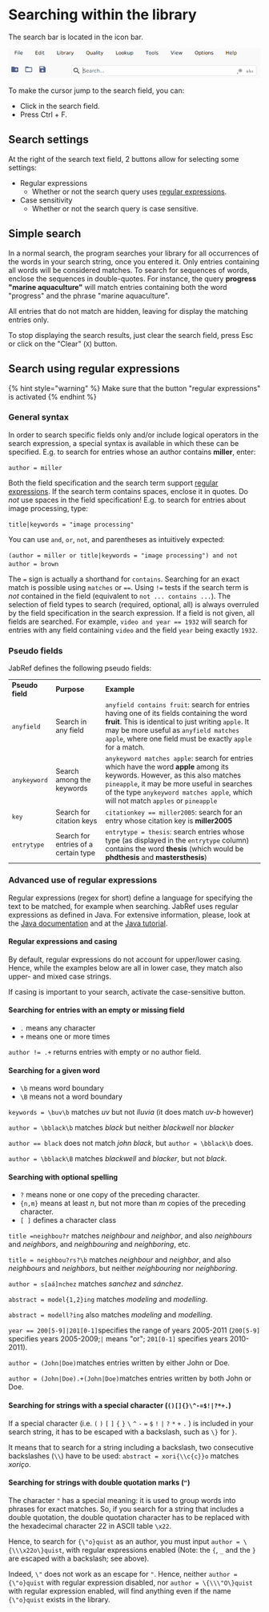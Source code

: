 # Searching within the library

The search bar is located in the icon bar.

![Screenshot of the search bar](../.gitbook/assets/search-bar-v5.2%20%282%29%20%281%29%20%281%29%20%282%29%20%282%29%20%282%29%20%282%29%20%282%29%20%282%29%20%282%29%20%281%29.png)

To make the cursor jump to the search field, you can:

* Click in the search field.
* Press Ctrl + F.

## Search settings

At the right of the search text field, 2 buttons allow for selecting some settings:

* Regular expressions
  * Whether or not the search query uses [regular expressions](search.md#regular-expressions).
* Case sensitivity
  * Whether or not the search query is case sensitive.

## Simple search

In a normal search, the program searches your library for all occurrences of the words in your search string, once you entered it. Only entries containing all words will be considered matches. To search for sequences of words, enclose the sequences in double-quotes. For instance, the query **progress "marine aquaculture"** will match entries containing both the word "progress" and the phrase "marine aquaculture".

All entries that do not match are hidden, leaving for display the matching entries only.

To stop displaying the search results, just clear the search field, press Esc or click on the "Clear" \(`X`\) button.

## Search using regular expressions <a id="advanced"></a>

{% hint style="warning" %}
Make sure that the button "regular expressions" is activated
{% endhint %}

### General syntax

In order to search specific fields only and/or include logical operators in the search expression, a special syntax is available in which these can be specified. E.g. to search for entries whose an author contains **miller**, enter:

`author = miller`

Both the field specification and the search term support [regular expressions](search.md#regular-expressions). If the search term contains spaces, enclose it in quotes. Do _not_ use spaces in the field specification! E.g. to search for entries about image processing, type:

`title|keywords = "image processing"`

You can use `and`, `or`, `not`, and parentheses as intuitively expected:

`(author = miller or title|keywords = "image processing") and not author = brown`

The `=` sign is actually a shorthand for `contains`. Searching for an exact match is possible using `matches` or `==`. Using `!=` tests if the search term is _not_ contained in the field \(equivalent to `not ... contains ...`\). The selection of field types to search \(required, optional, all\) is always overruled by the field specification in the search expression. If a field is not given, all fields are searched. For example, `video and year == 1932` will search for entries with any field containing `video` and the field `year` being exactly `1932`.

### Pseudo fields

JabRef defines the following pseudo fields:

|  |  |  |
| :--- | :--- | :--- |
| **Pseudo field** | **Purpose** | **Example** |
| `anyfield` | Search in any field | `anyfield contains fruit`: search for entries having one of its fields containing the word **fruit**. This is identical to just writing `apple`. It may be more useful as `anyfield matches apple`, where one field must be exactly `apple` for a match. |
| `anykeyword` | Search among the keywords | `anykeyword matches apple`: search for entries which have the word **apple** among its keywords. However, as this also matches `pineapple`, it may be more useful in searches of the type `anykeyword matches apple`, which will not match `apples` or `pineapple` |
| `key` | Search for citation keys | `citationkey == miller2005`: search for an entry whose citation key is **miller2005** |
| `entrytype` | Search for entries of a certain type | `entrytype = thesis`: search entries whose type \(as displayed in the `entrytype` column\) contains the word **thesis** \(which would be **phdthesis** and **mastersthesis**\) |

### Advanced use of regular expressions

Regular expressions \(regex for short\) define a language for specifying the text to be matched, for example when searching. JabRef uses regular expressions as defined in Java. For extensive information, please, look at the [Java documentation](https://docs.oracle.com/javase/8/docs/api/java/util/regex/Pattern.html) and at the [Java tutorial](https://docs.oracle.com/javase/tutorial/essential/regex/).

#### Regular expressions and casing

By default, regular expressions do not account for upper/lower casing. Hence, while the examples below are all in lower case, they match also upper- and mixed case strings.

If casing is important to your search, activate the case-sensitive button.

#### Searching for entries with an empty or missing field

* `.` means any character
* `+` means one or more times

`author != .+` returns entries with empty or no author field.

#### Searching for a given word

* `\b` means word boundary
* `\B` means not a word boundary

`keywords = \buv\b` matches _uv_ but not _lluvia_ \(it does match _uv-b_ however\)

`author = \bblack\b` matches _black_ but neither _blackwell_ nor _blacker_

`author == black` does not match _john black_, but `author = \bblack\b` does.

`author = \bblack\B` matches _blackwell_ and _blacker_, but not _black_.

#### Searching with optional spelling

* `?` means none or one copy of the preceding character.
* `{n,m}` means at least _n_, but not more than _m_ copies of the preceding character.
* `[ ]` defines a character class

`title =neighbou?r` matches _neighbour_ and _neighbor_, and also _neighbours_ and _neighbors_, and _neighbouring_ and _neighboring_, etc.

`title = neighbou?rs?\b` matches _neighbour_ and _neighbor_, and also _neighbours_ and _neighbors_, but neither _neighbouring_ nor _neighboring_.

`author = s[aá]nchez` matches _sanchez_ and _sánchez_.

`abstract = model{1,2}ing` matches _modeling_ and _modelling_.

`abstract = modell?ing` also matches _modeling_ and _modelling_.

`year == 200[5-9]|201[0-1]​`specifies the range of years 2005-2011 \(`200[5-9]` specifies years 2005-2009;`|` means "or"; `201[0-1]` specifies years 2010-2011\).

`author = (John|Doe)`matches entries written by either John or Doe.

`author = (John|Doe).+(John|Doe)`matches entries written by both John or Doe.

#### Searching for strings with a special character \(`()[]{}\^-=$!|?*+.`\)

If a special character \(i.e. `(` `)` `[` `]` `{` `}` `\` `^` `-` `=` `$` `!` `|` `?` `*` `+` `.` \) is included in your search string, it has to be escaped with a backslash, such as `\}` for `}`.

It means that to search for a string including a backslash, two consecutive backslashes \(`\\`\) have to be used: `abstract = xori{\\c{c}}o` matches _xoriço_.

#### Searching for strings with double quotation marks \(`"`\)

The character `"` has a special meaning: it is used to group words into phrases for exact matches. So, if you search for a string that includes a double quotation, the double quotation character has to be replaced with the hexadecimal character 22 in ASCII table `\x22`.

Hence, to search for `{\"o}quist` as an author, you must input `author = \{\\\x22o\}quist`, with regular expressions enabled \(Note: the `{`, `_` and the `}` are escaped with a backslash; see above\).

Indeed, `\"` does not work as an escape for `"`. Hence, neither `author = {\"o}quist` with regular expression disabled, nor `author = \{\\\"O\}quist` with regular expression enabled, will find anything even if the name `{\"o}quist` exists in the library.

